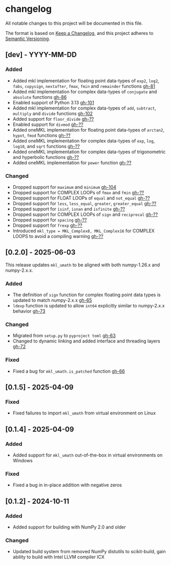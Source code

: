 # changelog
All notable changes to this project will be documented in this file.

The format is based on [Keep a Changelog](https://keepachangelog.com/en/1.1.0/),
and this project adheres to [Semantic Versioning](https://semver.org/spec/v2.0.0.html).

## [dev] - YYYY-MM-DD

### Added
* Added mkl implementation for floating point data-types of `exp2`, `log2`, `fabs`, `copysign`, `nextafter`, `fmax`, `fmin` and `remainder` functions [gh-81](https://github.com/IntelPython/mkl_umath/pull/81)
* Added mkl implementation for complex data-types of `conjugate` and `absolute` functions [gh-86](https://github.com/IntelPython/mkl_umath/pull/86)
* Enabled support of Python 3.13 [gh-101](https://github.com/IntelPython/mkl_umath/pull/101)
* Added mkl implementation for complex data-types of `add`, `subtract`, `multiply` and `divide` functions [gh-102](https://github.com/IntelPython/mkl_umath/pull/102)
* Added support for `floor_divide` [gh-??](https://github.com/IntelPython/mkl_umath/pull/??)
* Enabled support for `divmod` [gh-??](https://github.com/IntelPython/mkl_umath/pull/??)
* Added oneMKL implementation for floating point data-types of `arctan2`, `hypot`, `fmod` functions [gh-??](https://github.com/IntelPython/mkl_umath/pull/??)
* Added oneMKL implementation for complex data-types of `exp`, `log`, `log10`, and `sqrt` functions [gh-??](https://github.com/IntelPython/mkl_umath/pull/??)
* Added oneMKL implementation for complex data-types of trigonometric and hyperbolic functions [gh-??](https://github.com/IntelPython/mkl_umath/pull/??)
* Added oneMKL implementation for `power` function [gh-??](https://github.com/IntelPython/mkl_umath/pull/??)

### Changed 
* Dropped support for `maximum` and `minimum` [gh-104](https://github.com/IntelPython/mkl_umath/pull/104)
* Dropped support for COMPLEX LOOPs of `fmax` and `fmin` [gh-??](https://github.com/IntelPython/mkl_umath/pull/??)
* Dropped support for FLOAT LOOPs of `equal` and `not_equal` [gh-??](https://github.com/IntelPython/mkl_umath/pull/??)
* Dropped support for `less`, `less_equal`, `greater`, `greater_equal` [gh-??](https://github.com/IntelPython/mkl_umath/pull/??)
* Dropped support for `isinf`, `isnan` and `isfinite` [gh-??](https://github.com/IntelPython/mkl_umath/pull/??)
* Dropped support for COMPLEX LOOPs of `sign` and `reciprocal` [gh-??](https://github.com/IntelPython/mkl_umath/pull/??)
* Dropped support for `spacing` [gh-??](https://github.com/IntelPython/mkl_umath/pull/??)
* Dropped support for `frexp` [gh-??](https://github.com/IntelPython/mkl_umath/pull/??)
* Introduced `mkl_type = MKL_Complex8, MKL_Complex16` for COMPLEX LOOPS to avoid a compiling warning [gh-??](https://github.com/IntelPython/mkl_umath/pull/??)

## [0.2.0] - 2025-06-03
This release updates `mkl_umath` to be aligned with both numpy-1.26.x and numpy-2.x.x.

### Added
* The definition of `sign` function for complex floating point data types is updated to match numpy-2.x.x [gh-65](https://github.com/IntelPython/mkl_umath/pull/65)
* `ldexp` function is updated to allow `int64` explicitly similar to numpy-2.x.x behavior [gh-73](https://github.com/IntelPython/mkl_umath/pull/73)

### Changed 
* Migrated from `setup.py` to `pyproject toml` [gh-63](https://github.com/IntelPython/mkl_umath/pull/63)
* Changed to dynamic linking and added interface and threading layers [gh-72](https://github.com/IntelPython/mkl_umath/pull/72)

### Fixed
* Fixed a bug for `mkl_umath.is_patched` function [gh-66](https://github.com/IntelPython/mkl_umath/pull/66)


## [0.1.5] - 2025-04-09

### Fixed
* Fixed failures to import `mkl_umath` from virtual environment on Linux

## [0.1.4] - 2025-04-09

### Added
* Added support for `mkl_umath` out-of-the-box in virtual environments on Windows

### Fixed
* Fixed a bug in in-place addition with negative zeros

## [0.1.2] - 2024-10-11

### Added
* Added support for building with NumPy 2.0 and older

### Changed
* Updated build system from removed NumPy distutils to scikit-build, gain ability to build with Intel LLVM compiler ICX
